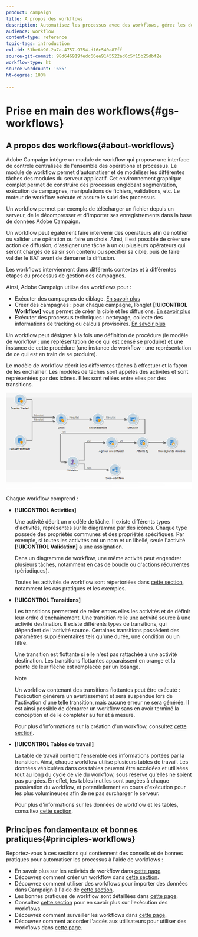 ```yaml
---
product: campaign
title: A propos des workflows
description: Automatisez les processus avec des workflows, gérez les données et les audiences, envoyez des messages, et plus encore.
audience: workflow
content-type: reference
topic-tags: introduction
exl-id: 51be6b90-2a7a-4757-9754-d16c540a87ff
source-git-commit: 98d646919fedc66ee9145522ad0c5f15b25dbf2e
workflow-type: ht
source-wordcount: '655'
ht-degree: 100%

---
```


# Prise en main des workflows{#gs-workflows}

## A propos des workflows{#about-workflows}

Adobe Campaign intègre un module de workflow qui propose une interface de contrôle centralisée de l&#39;ensemble des opérations et processus. Le module de workflow permet d&#39;automatiser et de modéliser les différentes tâches des modules du serveur applicatif. Cet environnement graphique complet permet de construire des processus englobant segmentation, exécution de campagnes, manipulations de fichiers, validations, etc. Le moteur de workflow exécute et assure le suivi des processus.

Un workflow permet par exemple de télécharger un fichier depuis un serveur, de le décompresser et d&#39;importer ses enregistrements dans la base de données Adobe Campaign.

Un workflow peut également faire intervenir des opérateurs afin de notifier ou valider une opération ou faire un choix. Ainsi, il est possible de créer une action de diffusion, d&#39;assigner une tâche à un ou plusieurs opérateurs qui seront chargés de saisir son contenu ou spécifier sa cible, puis de faire valider le BAT avant de démarrer la diffusion.

Les workflows interviennent dans différents contextes et à différentes étapes du processus de gestion des campagnes.

Ainsi, Adobe Campaign utilise des workflows pour :

* Exécuter des campagnes de ciblage. [En savoir plus](../../workflow/using/building-a-workflow.md#implementation-steps-)
* Créer des campagnes : pour chaque campagne, l’onglet **[!UICONTROL Workflow]** vous permet de créer la cible et les diffusions. [En savoir plus](../../workflow/using/building-a-workflow.md#campaign-workflows)
* Exécuter des processus techniques : nettoyage, collecte des informations de tracking ou calculs provisoires. [En savoir plus](../../workflow/using/building-a-workflow.md#technical-workflows)

Un workflow peut désigner à la fois une définition de procédure (le modèle de workflow : une représentation de ce qui est censé se produire) et une instance de cette procédure (une instance de workflow : une représentation de ce qui est en train de se produire).

Le modèle de workflow décrit les différentes tâches à effectuer et la façon de les enchaîner. Les modèles de tâches sont appelés des activités et sont représentées par des icônes. Elles sont reliées entre elles par des transitions.

![](assets/example1.png)

Chaque workflow comprend :

* **[!UICONTROL Activities]**

   Une activité décrit un modèle de tâche. Il existe différents types d&#39;activités, représentés sur le diagramme par des icônes. Chaque type possède des propriétés communes et des propriétés spécifiques. Par exemple, si toutes les activités ont un nom et un libellé, seule l&#39;activité **[!UICONTROL Validation]** a une assignation.

   Dans un diagramme de workflow, une même activité peut engendrer plusieurs tâches, notamment en cas de boucle ou d&#39;actions récurrentes (périodiques).

   Toutes les activités de workflow sont répertoriées dans [cette section](../../workflow/using/about-activities.md), notamment les cas pratiques et les exemples.

* **[!UICONTROL Transitions]**

   Les transitions permettent de relier entres elles les activités et de définir leur ordre d&#39;enchaînement. Une transition relie une activité source à une activité destination. Il existe différents types de transitions, qui dépendent de l&#39;activité source. Certaines transitions possèdent des paramètres supplémentaires tels qu&#39;une durée, une condition ou un filtre.

   Une transition est flottante si elle n&#39;est pas rattachée à une activité destination. Les transitions flottantes apparaissent en orange et la pointe de leur flèche est remplacée par un losange.

   >[!NOTE]
   >
   >Un workflow contenant des transitions flottantes peut être exécuté : l&#39;exécution générera un avertissement et sera suspendue lors de l&#39;activation d&#39;une telle transition, mais aucune erreur ne sera générée. Il est ainsi possible de démarrer un workflow sans en avoir terminé la conception et de le compléter au fur et à mesure.

   Pour plus d&#39;informations sur la création d&#39;un workflow, consultez [cette section](../../workflow/using/building-a-workflow.md).

* **[!UICONTROL Tables de travail]**

   La table de travail contient l&#39;ensemble des informations portées par la transition. Ainsi, chaque workflow utilise plusieurs tables de travail. Les données véhiculées dans ces tables peuvent être accédées et utilisées tout au long du cycle de vie du workflow, sous réserve qu&#39;elles ne soient pas purgées. En effet, les tables inutiles sont purgées à chaque passivation du workflow, et potentiellement en cours d&#39;exécution pour les plus volumineuses afin de ne pas surcharger le serveur.

   Pour plus d&#39;informations sur les données de workflow et les tables, consultez [cette section](../../workflow/using/how-to-use-workflow-data.md).

## Principes fondamentaux et bonnes pratiques{#principles-workflows}

Reportez-vous à ces sections qui contiennent des conseils et de bonnes pratiques pour automatiser les processus à l&#39;aide de workflows :

* En savoir plus sur les activités de workflow dans [cette page](../../workflow/using/how-to-use-workflow-data.md).
* Découvrez comment créer un workflow dans [cette section](../../workflow/using/building-a-workflow.md).
* Découvrez comment utiliser des workflows pour importer des données dans Campaign à l&#39;aide de [cette section](../../platform/using/import-export-workflows.md).
* Les bonnes pratiques de workflow sont détaillées dans [cette page](../../workflow/using/workflow-best-practices.md).
* Consultez [cette section](../../workflow/using/starting-a-workflow.md) pour en savoir plus sur l&#39;exécution des workflows.
* Découvrez comment surveiller les workflows dans [cette page](../../workflow/using/monitoring-workflow-execution.md).
* Découvrez comment accorder l&#39;accès aux utilisateurs pour utiliser des workflows dans [cette page](../../workflow/using/managing-rights.md).
